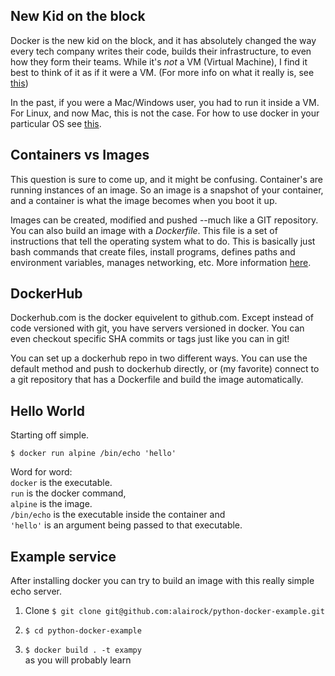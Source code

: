 ## New Kid on the block

Docker is the new kid on the block, and it has absolutely changed the way every tech company writes their code, builds their infrastructure, to even how they form their teams. While it's _not_ a VM (Virtual Machine), I find it best to think of it as if it were a VM. (For more info on what it really is, see [this](https://www.docker.com/what-docker))

In the past, if you were a Mac/Windows user, you had to run it inside a VM. For Linux, and now Mac, this is not the case. For how to use docker in your particular OS see [this](https://www.docker.com/products/overview).

## Containers vs Images
This question is sure to come up, and it might be confusing. Container's are running instances of an image. So an image is a snapshot of your container, and a container is what the image becomes when you boot it up.

Images can be created, modified and pushed --much like a GIT repository. You can also build an image with a _Dockerfile_. This file is a set of instructions that tell the operating system what to do. This is basically just bash commands that create files, install programs, defines paths and environment variables, manages networking, etc. More information [here](https://docs.docker.com/engine/reference/builder/#/dockerfile-examples).

## DockerHub
Dockerhub.com is the docker equivelent to github.com. Except instead of code versioned with git, you have servers versioned in docker. You can even checkout specific SHA commits or tags just like you can in git!

You can set up a dockerhub repo in two different ways. You can use the default method and push to dockerhub directly, or (my favorite) connect to a git repository that has a Dockerfile and build the image automatically.

## Hello World
Starting off simple.

`$ docker run alpine /bin/echo 'hello'`

Word for word: <br>
`docker` is the executable. <br>
`run` is the docker command, <br>
`alpine` is the image. <br>
`/bin/echo` is the executable inside the container and <br>
`'hello'` is an argument being passed to that executable.

## Example service
After installing docker you can try to build an image with this really simple echo server.

1) Clone
`$ git clone git@github.com:alairock/python-docker-example.git`

2) `$ cd python-docker-example`

3) `$ docker build . -t exampy`<br>
as you will probably learn
